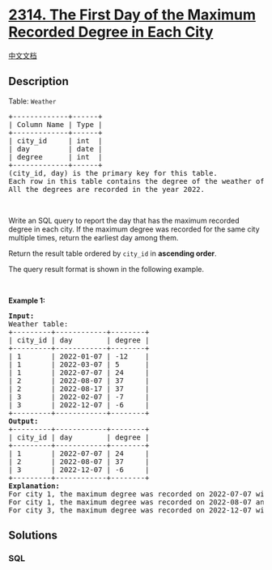 # [2314. The First Day of the Maximum Recorded Degree in Each City](https://leetcode.com/problems/the-first-day-of-the-maximum-recorded-degree-in-each-city)

[中文文档](/solution/2300-2399/2314.The%20First%20Day%20of%20the%20Maximum%20Recorded%20Degree%20in%20Each%20City/README.md)

## Description

<p>Table: <code>Weather</code></p>

<pre>
+-------------+------+
| Column Name | Type |
+-------------+------+
| city_id     | int  |
| day         | date |
| degree      | int  |
+-------------+------+
(city_id, day) is the primary key for this table.
Each row in this table contains the degree of the weather of a city on a certain day.
All the degrees are recorded in the year 2022.
</pre>

<p>&nbsp;</p>

<p>Write an SQL query to report the day that has the maximum recorded degree in each city. If the maximum degree was recorded for the same city multiple times, return the earliest day among them.</p>

<p>Return the result table ordered by <code>city_id</code> in <strong>ascending order</strong>.</p>

<p>The query result format is shown in the following example.</p>

<p>&nbsp;</p>
<p><strong>Example 1:</strong></p>

<pre>
<strong>Input:</strong> 
Weather table:
+---------+------------+--------+
| city_id | day        | degree |
+---------+------------+--------+
| 1       | 2022-01-07 | -12    |
| 1       | 2022-03-07 | 5      |
| 1       | 2022-07-07 | 24     |
| 2       | 2022-08-07 | 37     |
| 2       | 2022-08-17 | 37     |
| 3       | 2022-02-07 | -7     |
| 3       | 2022-12-07 | -6     |
+---------+------------+--------+
<strong>Output:</strong> 
+---------+------------+--------+
| city_id | day        | degree |
+---------+------------+--------+
| 1       | 2022-07-07 | 24     |
| 2       | 2022-08-07 | 37     |
| 3       | 2022-12-07 | -6     |
+---------+------------+--------+
<strong>Explanation:</strong> 
For city 1, the maximum degree was recorded on 2022-07-07 with 24 degrees.
For city 1, the maximum degree was recorded on 2022-08-07 and 2022-08-17 with 37 degrees. We choose the earlier date (2022-08-07).
For city 3, the maximum degree was recorded on 2022-12-07 with -6 degrees.
</pre>

## Solutions

<!-- tabs:start -->

### **SQL**

```sql

```

<!-- tabs:end -->
